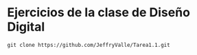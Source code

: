 # Ejercicios de la clase de Diseño Digital
```
git clone https://github.com/JeffryValle/Tarea1.1.git
```
